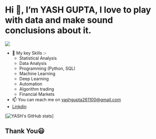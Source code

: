 # Hi 👋, I’m YASH GUPTA, I love to play with data and make sound conclusions about it.

 ![](https://komarev.com/ghpvc/?username=YASHGUPTA2611e&color=green)
- 💬 My key Skills :-
  - Statistical Analysis
  - Data Analysis
  - Programming (Python, SQL) 
  - Machine Learning 
  - Deep Learning 
  - Automation
  - Algorithm trading
  - Financial Markets
- 📫 You can reach me on yashgupta261100@gmail.com
- [Linkdin](https://www.linkedin.com/in/yash-gupta-3b1050167/)


[![YASH's GitHub stats](https://github-readme-stats.vercel.app/api?username=YASHGUPTA2611)]

## Thank You😃
<!---
YASHGUPTA2611/YASHGUPTA2611 is a ✨ special ✨ repository because its `README.md` (this file) appears on your GitHub profile.
You can click the Preview link to take a look at your changes.
--->

